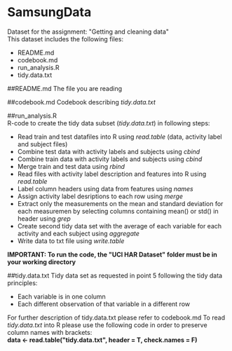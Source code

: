 # SamsungData
Dataset for the assignment: "Getting and cleaning data"  
This dataset includes the following files:  
* README.md  
* codebook.md  
* run_analysis.R  
* tidy.data.txt

##README.md 
The file you are reading

##codebook.md 
Codebook describing *tidy.data.txt*

##run_analysis.R  
R-code to create the tidy data subset (*tidy.data.txt*) in following steps:  
* Read train and test datafiles into R using *read.table* (data, activity label and subject files)
* Combine test data with activity labels and subjects using *cbind*
* Combine train data with activity labels and subjects using *cbind*
* Merge train and test data using *rbind*
* Read files with activity label description and features into R using *read.table*
* Label column headers using data from features using *names*
* Assign activity label desriptions to each row using *merge*
* Extract only the measurements on the mean and standard deviation for each measuremen by selecting columns containing mean() or std() in header using *grep*
* Create second tidy data set with the average of each variable for each activity and each subject using *aggregate*
* Write data to txt file using *write.table*  

**IMPORTANT: To run the code, the "UCI HAR Dataset" folder must be in your working directory**  

##tidy.data.txt
Tidy data set as requested in point 5 following the tidy data principles:  
* Each variable is in one column  
* Each different observation of that variable in a different row  

For further description of tidy.data.txt please refer to codebook.md
To read *tidy.data.txt* into R please use the following code in order to preserve column names with brackets:  
**data <- read.table("tidy.data.txt", header = T, check.names = F)**

